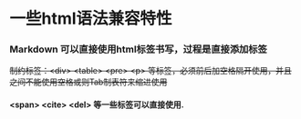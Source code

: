# 一些html语法兼容特性


### Markdown 可以直接使用html标签书写，过程是直接添加标签

<del>制约标签：\<div\> \<table\> \<pre\> \<p\> 等标签，必须前后加空格隔开使用，并且之间不能使用空格或则Tab制表符来缩进使用</del>

#### \<span\> \<cite\> \<del\> 等一些标签可以直接使用.
